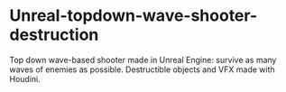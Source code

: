 # Unreal-topdown-wave-shooter-destruction
Top down wave-based shooter made in Unreal Engine: survive as many waves of enemies as possible. Destructible objects and VFX made with Houdini.
